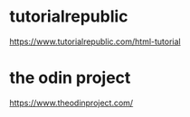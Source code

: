 # tutorialrepublic
https://www.tutorialrepublic.com/html-tutorial
# the odin project
https://www.theodinproject.com/
